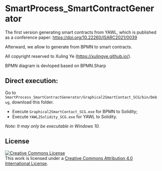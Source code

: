 # SmartProcess_SmartContractGenerator

The first version generating smart contracts from YAWL, which is published as a conference paper: https://doi.org/10.22260/ISARC2021/0039

Afterward, we allow to generate from BPMN to smart contracts.

All copyright reserved to Xuling Ye (https://xulingye.github.io/).

BPMN diagram is devloped based on BPMN.Sharp


## Direct execution: 
Go to `SmartProcess_SmartContractGenerator/Graphical2SmartContact_SCG/bin/Debug`, download this folder. 

* Execute `Graphical2SmartContact_SCG.exe` for BPMN to Solidity;
* Execute `YAWL2Solidity_SCG.exe` for YAWL to Solidity.

_Note: It may only be executable in Windows 10._

## License
<a rel="license" href="http://creativecommons.org/licenses/by/4.0/"><img alt="Creative Commons License" style="border-width:0" src="https://i.creativecommons.org/l/by/4.0/88x31.png" /></a><br />This work is licensed under a <a rel="license" href="http://creativecommons.org/licenses/by/4.0/">Creative Commons Attribution 4.0 International License</a>.
